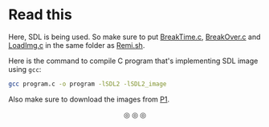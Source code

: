 # Read this

Here, SDL is being used. So make sure to put [BreakTime.c](https://github.com/C0DER11101/SHELL_Scripting/blob/ShellScript/PROJECT/P1/BreakTime.c), [BreakOver.c](https://github.com/C0DER11101/SHELL_Scripting/blob/ShellScript/PROJECT/P1/BreakOver.c) and [LoadImg.c](https://github.com/C0DER11101/SHELL_Scripting/blob/ShellScript/PROJECT/P1/LoadImg.c) in the same folder as [Remi.sh](https://github.com/C0DER11101/SHELL_Scripting/blob/ShellScript/PROJECT/P1/Remi.sh).


Here is the command to compile C program that's implementing SDL image using `gcc`:

```bash
gcc program.c -o program -lSDL2 -lSDL2_image
```


Also make sure to download the images from [P1](https://github.com/C0DER11101/SHELL_Scripting/issues/2).


<p align="center">
&#9678; &#9678; &#9678;
</p>
